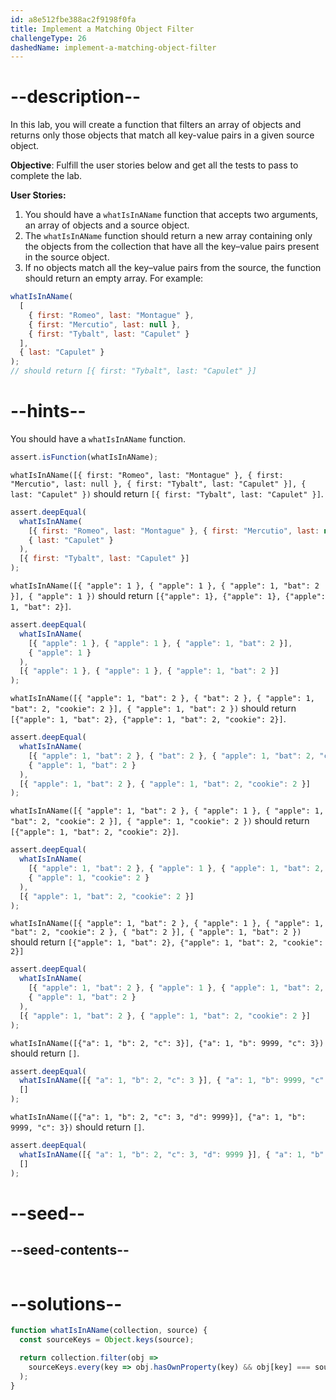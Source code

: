 ```yaml
---
id: a8e512fbe388ac2f9198f0fa
title: Implement a Matching Object Filter
challengeType: 26
dashedName: implement-a-matching-object-filter
---
```


# --description--

In this lab, you will create a function that filters an array of objects and returns only those objects that match all key-value pairs in a given source object.

**Objective**: Fulfill the user stories below and get all the tests to pass to complete the lab.

**User Stories:**

1. You should have a `whatIsInAName` function that accepts two arguments, an array of objects and a source object.
1. The `whatIsInAName` function should return a new array containing only the objects from the collection that have all the key–value pairs present in the source object.
1. If no objects match all the key–value pairs from the source, the function should return an empty array. For example:

```js
whatIsInAName(
  [
    { first: "Romeo", last: "Montague" },
    { first: "Mercutio", last: null },
    { first: "Tybalt", last: "Capulet" }
  ],
  { last: "Capulet" }
);
// should return [{ first: "Tybalt", last: "Capulet" }]
```

# --hints--

You should have a `whatIsInAName` function.

```js
assert.isFunction(whatIsInAName);
```

`whatIsInAName([{ first: "Romeo", last: "Montague" }, { first: "Mercutio", last: null }, { first: "Tybalt", last: "Capulet" }], { last: "Capulet" })` should return `[{ first: "Tybalt", last: "Capulet" }]`.

```js
assert.deepEqual(
  whatIsInAName(
    [{ first: "Romeo", last: "Montague" }, { first: "Mercutio", last: null }, { first: "Tybalt", last: "Capulet" }],
    { last: "Capulet" }
  ),
  [{ first: "Tybalt", last: "Capulet" }]
);
```

`whatIsInAName([{ "apple": 1 }, { "apple": 1 }, { "apple": 1, "bat": 2 }], { "apple": 1 })` should return `[{"apple": 1}, {"apple": 1}, {"apple": 1, "bat": 2}]`.

```js
assert.deepEqual(
  whatIsInAName(
    [{ "apple": 1 }, { "apple": 1 }, { "apple": 1, "bat": 2 }],
    { "apple": 1 }
  ),
  [{ "apple": 1 }, { "apple": 1 }, { "apple": 1, "bat": 2 }]
);
```

`whatIsInAName([{ "apple": 1, "bat": 2 }, { "bat": 2 }, { "apple": 1, "bat": 2, "cookie": 2 }], { "apple": 1, "bat": 2 })` should return `[{"apple": 1, "bat": 2}, {"apple": 1, "bat": 2, "cookie": 2}]`.

```js
assert.deepEqual(
  whatIsInAName(
    [{ "apple": 1, "bat": 2 }, { "bat": 2 }, { "apple": 1, "bat": 2, "cookie": 2 }],
    { "apple": 1, "bat": 2 }
  ),
  [{ "apple": 1, "bat": 2 }, { "apple": 1, "bat": 2, "cookie": 2 }]
);
```

`whatIsInAName([{ "apple": 1, "bat": 2 }, { "apple": 1 }, { "apple": 1, "bat": 2, "cookie": 2 }], { "apple": 1, "cookie": 2 })` should return `[{"apple": 1, "bat": 2, "cookie": 2}]`.

```js
assert.deepEqual(
  whatIsInAName(
    [{ "apple": 1, "bat": 2 }, { "apple": 1 }, { "apple": 1, "bat": 2, "cookie": 2 }],
    { "apple": 1, "cookie": 2 }
  ),
  [{ "apple": 1, "bat": 2, "cookie": 2 }]
);
```

`whatIsInAName([{ "apple": 1, "bat": 2 }, { "apple": 1 }, { "apple": 1, "bat": 2, "cookie": 2 }, { "bat": 2 }], { "apple": 1, "bat": 2 })` should return `[{"apple": 1, "bat": 2}, {"apple": 1, "bat": 2, "cookie": 2}]`

```js
assert.deepEqual(
  whatIsInAName(
    [{ "apple": 1, "bat": 2 }, { "apple": 1 }, { "apple": 1, "bat": 2, "cookie": 2 }, { "bat": 2 }],
    { "apple": 1, "bat": 2 }
  ),
  [{ "apple": 1, "bat": 2 }, { "apple": 1, "bat": 2, "cookie": 2 }]
);
```

`whatIsInAName([{"a": 1, "b": 2, "c": 3}], {"a": 1, "b": 9999, "c": 3})` should return `[]`.

```js
assert.deepEqual(
  whatIsInAName([{ "a": 1, "b": 2, "c": 3 }], { "a": 1, "b": 9999, "c": 3 }),
  []
);
```

`whatIsInAName([{"a": 1, "b": 2, "c": 3, "d": 9999}], {"a": 1, "b": 9999, "c": 3})` should return `[]`.

```js
assert.deepEqual(
  whatIsInAName([{ "a": 1, "b": 2, "c": 3, "d": 9999 }], { "a": 1, "b": 9999, "c": 3 }),
  []
);
```

# --seed--

## --seed-contents--

```js
```

# --solutions--

```js
function whatIsInAName(collection, source) {
  const sourceKeys = Object.keys(source);

  return collection.filter(obj =>
    sourceKeys.every(key => obj.hasOwnProperty(key) && obj[key] === source[key])
  );
}
```
